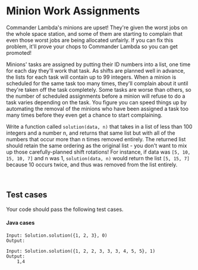 # Minion Work Assignments

Commander Lambda's minions are upset! They're given the worst jobs on the whole space station, and some of them are starting to complain that even those worst jobs are being allocated unfairly. If you can fix this problem, it'll prove your chops to Commander Lambda so you can get promoted!

Minions' tasks are assigned by putting their ID numbers into a list, one time for each day they'll work that task. As shifts are planned well in advance, the lists for each task will contain up to 99 integers. When a minion is scheduled for the same task too many times, they'll complain about it until they're taken off the task completely. Some tasks are worse than others, so the number of scheduled assignments before a minion will refuse to do a task varies depending on the task.  You figure you can speed things up by automating the removal of the minions who have been assigned a task too many times before they even get a chance to start complaining.

Write a function called `solution(data, n)` that takes in a list of less than 100 integers and a number n, and returns that same list but with all of the numbers that occur more than n times removed entirely. The returned list should retain the same ordering as the original list - you don't want to mix up those carefully-planned shift rotations! For instance, if data was `[5, 10, 15, 10, 7]` and n was 1, `solution(data, n)` would return the list `[5, 15, 7]` because 10 occurs twice, and thus was removed from the list entirely.

<br>

## Test cases
Your code should pass the following test cases. <br>

#### Java cases
```
Input: Solution.solution({1, 2, 3}, 0)
Output:
```
```    
Input: Solution.solution({1, 2, 2, 3, 3, 3, 4, 5, 5}, 1)
Output:
    1,4
```
